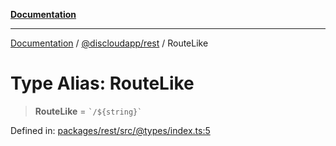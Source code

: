 [**Documentation**](../../../README.md)

***

[Documentation](../../../packages.md) / [@discloudapp/rest](../README.md) / RouteLike

# Type Alias: RouteLike

> **RouteLike** = `` `/${string}` ``

Defined in: [packages/rest/src/@types/index.ts:5](https://github.com/discloud/discloud.app/blob/5b4e3fe9c701f0b4f5ffa4246f463403d1e47fa1/packages/rest/src/@types/index.ts#L5)

